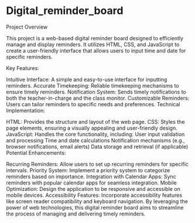 # Digital_reminder_board
Project Overview

This project is a web-based digital reminder board designed to efficiently manage and display reminders. It utilizes HTML, CSS, and JavaScript to create a user-friendly interface that allows users to input time and date for specific reminders.

Key Features:

Intuitive Interface: A simple and easy-to-use interface for inputting reminders.
Accurate Timekeeping: Reliable timekeeping mechanisms to ensure timely reminders.
Notification System: Sends timely notifications to both the teacher-in-charge and the class monitor.
Customizable Reminders: Users can tailor reminders to specific needs and preferences.
Technical Implementation:

HTML: Provides the structure and layout of the web page.
CSS: Styles the page elements, ensuring a visually appealing and user-friendly design.
JavaScript: Handles the core functionality, including:
User input validation and processing
Time and date calculations
Notification mechanisms (e.g., browser notifications, email alerts)
Data storage and retrieval (if applicable)
Potential Enhancements:

Recurring Reminders: Allow users to set up recurring reminders for specific intervals.
Priority System: Implement a priority system to categorize reminders based on importance.
Integration with Calendar Apps: Sync reminders with popular calendar apps for seamless integration.
Mobile Optimization: Design the application to be responsive and accessible on mobile devices.
Accessibility Features: Incorporate accessibility features like screen reader compatibility and keyboard navigation.
By leveraging the power of web technologies, this digital reminder board aims to streamline the process of managing and delivering timely reminders.
